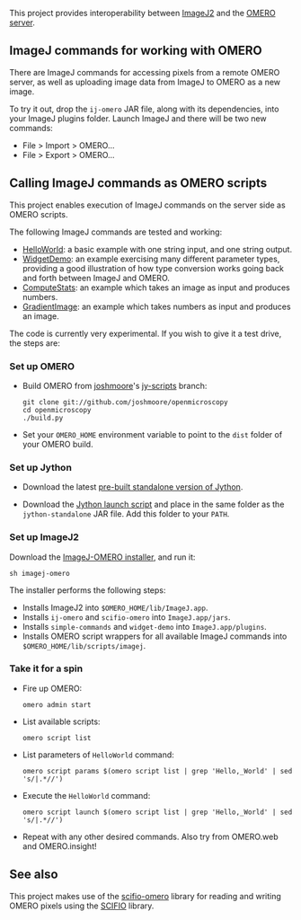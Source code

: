 This project provides interoperability between
[ImageJ2](http://developer.imagej.net/) and the
[OMERO server](https://www.openmicroscopy.org/site/support/omero4/).

## ImageJ commands for working with OMERO

There are ImageJ commands for accessing pixels from a remote OMERO server,
as well as uploading image data from ImageJ to OMERO as a new image.

To try it out, drop the `ij-omero` JAR file, along with its dependencies, into
your ImageJ plugins folder. Launch ImageJ and there will be two new commands:

* File > Import > OMERO...
* File > Export > OMERO...

## Calling ImageJ commands as OMERO scripts

This project enables execution of ImageJ commands on the server side as OMERO
scripts.

The following ImageJ commands are tested and working:

* [HelloWorld](https://github.com/imagej/imagej-tutorials/blob/0bbd12e3/simple-commands/src/main/java/HelloWorld.java):
  a basic example with one string input, and one string output.
* [WidgetDemo](https://github.com/imagej/imagej-tutorials/blob/0bbd12e3/widget-demo/src/main/java/WidgetDemo.java):
  an example exercising many different parameter types, providing a good
  illustration of how type conversion works going back and forth between ImageJ
  and OMERO.
* [ComputeStats](https://github.com/imagej/imagej-tutorials/blob/0bbd12e3/simple-commands/src/main/java/ComputeStats.java):
  an example which takes an image as input and produces numbers.
* [GradientImage](https://github.com/imagej/imagej-tutorials/blob/0bbd12e3/simple-commands/src/main/java/GradientImage.java):
  an example which takes numbers as input and produces an image.

The code is currently very experimental. If you wish to give it a test drive, the steps are:

### Set up OMERO

*   Build OMERO from [joshmoore](https://github.com/joshmoore)'s
    [jy-scripts](https://github.com/joshmoore/openmicroscopy/compare/jy-scripts)
    branch:

    ```shell
    git clone git://github.com/joshmoore/openmicroscopy
    cd openmicroscopy
    ./build.py
    ```

*   Set your `OMERO_HOME` environment variable to point to the `dist` folder
    of your OMERO build.

### Set up Jython

*   Download the latest
    [pre-built standalone version of Jython](http://jython.org/downloads.html).

*   Download the [Jython launch script](bin/jython) and place in the same
    folder as the `jython-standalone` JAR file. Add this folder to your `PATH`.

### Set up ImageJ2

Download the [ImageJ-OMERO installer](bin/imagej-omero), and run it:

```shell
sh imagej-omero
```

The installer performs the following steps:

*   Installs ImageJ2 into `$OMERO_HOME/lib/ImageJ.app`.
*   Installs `ij-omero` and `scifio-omero` into `ImageJ.app/jars`.
*   Installs `simple-commands` and `widget-demo` into `ImageJ.app/plugins`.
*   Installs OMERO script wrappers for all available ImageJ commands into
    `$OMERO_HOME/lib/scripts/imagej`.

### Take it for a spin

*   Fire up OMERO:

    ```shell
    omero admin start
    ```

*   List available scripts:

    ```shell
    omero script list
    ```

*   List parameters of `HelloWorld` command:

    ```shell
    omero script params $(omero script list | grep 'Hello,_World' | sed 's/|.*//')
    ```

*   Execute the `HelloWorld` command:

    ```shell
    omero script launch $(omero script list | grep 'Hello,_World' | sed 's/|.*//')
    ```

*   Repeat with any other desired commands.
    Also try from OMERO.web and OMERO.insight!

## See also

This project makes use of the
[scifio-omero](https://github.com/scifio/scifio-omero) library for reading and
writing OMERO pixels using the [SCIFIO](http://scif.io/) library.
